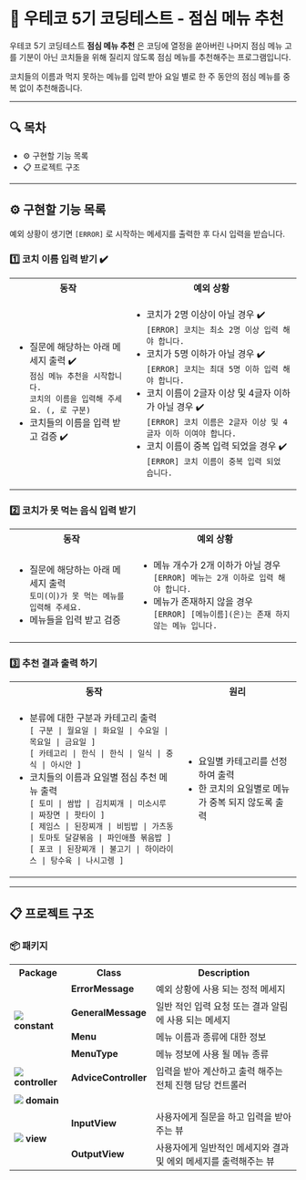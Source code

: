 # 🍛 우테코 5기 코딩테스트 - 점심 메뉴 추천

우테코 5기 코딩테스트 **점심 메뉴 추천** 은 코딩에 열정을 쏟아버린 나머지 점심 메뉴 고를 기분이 아닌 코치들을 위해 질리지 않도록 점심 메뉴를 추천해주는 프로그램입니다.

코치들의 이름과 먹지 못하는 메뉴를 입력 받아 요일 별로 한 주 동안의 점심 메뉴를 중복 없이 추천해줍니다.

---

## 🔍 목차

- ⚙️ 구현할 기능 목록
- 📋 프로젝트 구조

---

## ⚙️ 구현할 기능 목록

예외 상황이 생기면 `[ERROR]` 로 시작하는 메세지를 출력한 후 다시 입력을 받습니다.

### 1️⃣ 코치 이름 입력 받기 ✔️

<table>
<tr>
    <th>동작</th>
    <th>예외 상황</th>
</tr>
<tr>
<td><ul>
    <li>
        질문에 해당하는 아래 메세지 출력 ✔️<br>
        <code>점심 메뉴 추천을 시작합니다.</code><br>
        <code>코치의 이름을 입력해 주세요. (, 로 구분)</code>
    </li>
    <li>코치들의 이름을 입력 받고 검증 ✔️</li>
</ul></td>
<td><ul>
    <li>
        코치가 2명 이상이 아닐 경우 ✔️<br>
        <code>[ERROR] 코치는 최소 2명 이상 입력 해야 합니다.</code>
    </li>
    <li>
        코치가 5명 이하가 아닐 경우 ✔️<br>
        <code>[ERROR] 코치는 최대 5명 이하 입력 해야 합니다.</code>
    </li>
    <li>
        코치 이름이 2글자 이상 및 4글자 이하가 아닐 경우 ✔️<br>
        <code>[ERROR] 코치 이름은 2글자 이상 및 4글자 이하 이여야 합니다.</code>
    </li>
    <li>
        코치 이름이 중복 입력 되었을 경우 ✔️<br>
        <code>[ERROR] 코치 이름이 중복 입력 되었 습니다.</code>
    </li>
</ul></td>
</tr>
</table>

### 2️⃣ 코치가 못 먹는 음식 입력 받기

<table>
<tr>
    <th>동작</th>
    <th>예외 상황</th>
</tr>
<tr>
<td><ul>
    <li>
        질문에 해당하는 아래 메세지 출력<br>
        <code>토미(이)가 못 먹는 메뉴를 입력해 주세요.</code>
    </li>
    <li>메뉴들을 입력 받고 검증</li>
</ul></td>
<td><ul>
    <li>
        메뉴 개수가 2개 이하가 아닐 경우<br>
        <code>[ERROR] 메뉴는 2개 이하로 입력 해야 합니다.</code>
    </li>
    <li>
        메뉴가 존재하지 않을 경우<br>
        <code>[ERROR] [메뉴이름](은)는 존재 하지 않는 메뉴 입니다.</code>
    </li>
</ul></td>
</tr>
</table>

### 3️⃣ 추천 결과 출력 하기

<table>
<tr>
    <th>동작</th>
    <th>원리</th>
</tr>
<tr>
<td><ul>
    <li>
        분류에 대한 구분과 카테고리 출력<br>
        <code>[ 구분 | 월요일 | 화요일 | 수요일 | 목요일 | 금요일 ]</code><br>
        <code>[ 카테고리 | 한식 | 한식 | 일식 | 중식 | 아시안 ]</code>
    </li>
    <li>
        코치들의 이름과 요일별 점심 추천 메뉴 출력<br>
        <code>[ 토미 | 쌈밥 | 김치찌개 | 미소시루 | 짜장면 | 팟타이 ]</code><br>
        <code>[ 제임스 | 된장찌개 | 비빔밥 | 가츠동 | 토마토 달걀볶음 | 파인애플 볶음밥 ]</code><br>
        <code>[ 포코 | 된장찌개 | 불고기 | 하이라이스 | 탕수육 | 나시고렝 ]</code>
    </li>
</ul></td>
<td><ul>
    <li>요일별 카테고리를 선정하여 출력</li>
    <li>한 코치의 요일별로 메뉴가 중복 되지 않도록 출력</li>
</ul></td>
</tr>
</table>

---

## 📋 프로젝트 구조

### 📦 패키지

<table>
    <tr>
        <th>Package</th>
        <th>Class</th>
        <th>Description</th>
    </tr>
    <tr>
        <td rowspan="4">
            <img src="https://raw.githubusercontent.com/mallowigi/iconGenerator/master/assets/icons/folders/constants.svg?sanitize=true"/>
            <b> constant</b>
        </td>
        <td><b>ErrorMessage</b></td>
        <td>예외 상황에 사용 되는 정적 메세지</td>
    </tr>
    <tr>
        <td><b>GeneralMessage</b></td>
        <td>일반 적인 입력 요청 또는 결과 알림에 사용 되는 메세지</td>
    </tr>
    <tr>
        <td><b>Menu</b></td>
        <td>메뉴 이름과 종류에 대한 정보</td>
    </tr>
    <tr>
        <td><b>MenuType</b></td>
        <td>메뉴 정보에 사용 될 메뉴 종류</td>
    </tr>
    <tr>
        <td>
            <img src="https://raw.githubusercontent.com/mallowigi/iconGenerator/master/assets/icons/folders/controllers.svg?sanitize=true"/>
            <b> controller</b>
        </td>
        <td><b>AdviceController</b></td>
        <td>입력을 받아 계산하고 출력 해주는 전체 진행 담당 컨트롤러</td>
    </tr>
    <tr>
        <td rowspan="2">
            <img src="https://raw.githubusercontent.com/mallowigi/iconGenerator/master/assets/icons/folders/home.svg?sanitize=true"/>
            <b> domain</b>
        </td>
        <td><b></b></td>
        <td></td>
    </tr>
    <tr>
        <td><b></b></td>
        <td></td>
    </tr>
    <tr>
        <td rowspan="2">
            <img src="https://raw.githubusercontent.com/mallowigi/iconGenerator/master/assets/icons/folders/views.svg?sanitize=true"/>
            <b> view</b>
        </td>
        <td><b>InputView</b></td>
        <td>사용자에게 질문을 하고 입력을 받아주는 뷰</td>
    </tr>
    <tr>
        <td><b>OutputView</b></td>
        <td>사용자에게 일반적인 메세지와 결과 및 에외 메세지를 출력해주는 뷰</td>
    </tr>
</table>